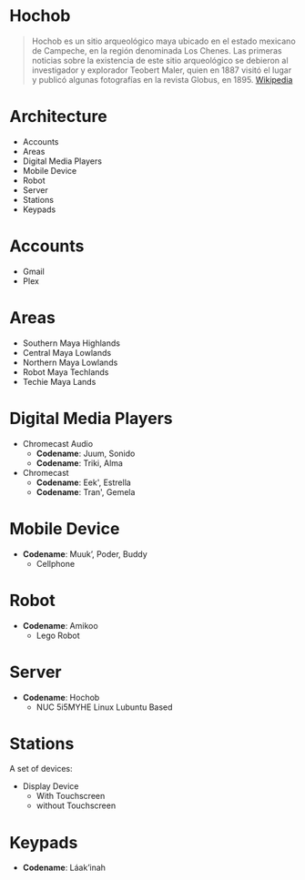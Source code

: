 # Hochob

> Hochob es un sitio arqueológico maya ubicado en el estado mexicano de Campeche, en la región denominada Los Chenes. Las primeras noticias sobre la existencia de este sitio arqueológico se debieron al investigador y explorador Teobert Maler, quien en 1887 visitó el lugar y publicó algunas fotografías en la revista Globus, en 1895. [Wikipedia](https://es.wikipedia.org/wiki/Hochob)

# Architecture

- Accounts
- Areas
- Digital Media Players
- Mobile Device
- Robot
- Server
- Stations
- Keypads

# Accounts

- Gmail
- Plex

# Areas

- Southern Maya Highlands
- Central Maya Lowlands
- Northern Maya Lowlands
- Robot Maya Techlands
- Techie Maya Lands

# Digital Media Players

- Chromecast Audio
  - __Codename__: Juum, Sonido
  - __Codename__: Triki, Alma
- Chromecast
  - __Codename__: Eek', Estrella
  - __Codename__: Tran', Gemela

# Mobile Device

- __Codename__: Muuk’, Poder, Buddy
  - Cellphone  

# Robot

- __Codename__: Amikoo
  - Lego Robot

# Server

- __Codename__: Hochob
  - NUC 5i5MYHE Linux Lubuntu Based

# Stations

A set of devices:

- Display Device
  - With Touchscreen
  - without Touchscreen

# Keypads

- __Codename__: Láak’inah
